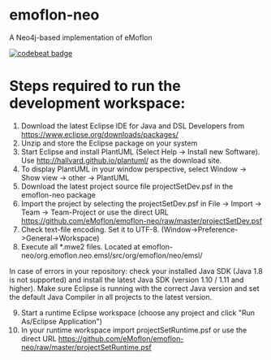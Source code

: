 # emoflon-neo
A Neo4j-based implementation of eMoflon

[![codebeat badge](https://codebeat.co/badges/3c0e1804-9cfb-4551-ac76-6456a2e06c6d)](https://codebeat.co/projects/github-com-emoflon-emoflon-neo-master)

# Steps required to run the development workspace:
1. Download the latest Eclipse IDE for Java and DSL Developers from https://www.eclipse.org/downloads/packages/
2. Unzip and store the Eclipse package on your system
3. Start Eclipse and install PlantUML (Select Help -> Install new Software). Use http://hallvard.github.io/plantuml/ as the download site.
4. To display PlantUML in your window perspective, select Window -> Show view -> other -> PlantUML
5. Download the latest project source file projectSetDev.psf 
in the emoflon-neo package
6. Import the project by selecting the projectSetDev.psf in File -> Import -> Team -> Team-Project or use the direct URL https://github.com/eMoflon/emoflon-neo/raw/master/projectSetDev.psf
7. Check text-file encoding. Set it to UTF-8. (Window->Preference->General->Workspace)
8. Execute all *.mwe2 files. Located at emoflon-neo/org.emoflon.neo.emsl/src/org/emoflon/neo/emsl/

In case of errors in your repository: check your installed Java SDK (Java 1.8 is not supported) and install the latest Java SDK (version 1.10 / 1.11 and higher). Make sure Eclipse is running with the correct Java version and set the default Java Compiler in all projects to the latest version.

9. Start a runtime Eclipse workspace (choose any project and click "Run As/Eclipse Application")
10. In your runtime workspace import projectSetRuntime.psf or use the direct URL https://github.com/eMoflon/emoflon-neo/raw/master/projectSetRuntime.psf
